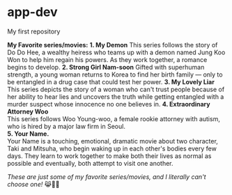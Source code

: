 # app-dev
My first repository

**My Favorite series/movies:**
**1. My Demon**
This series follows the story of Do Do Hee, a wealthy heiress who teams up with a demon named Jung Koo Won to help him regain his powers. As they work together, a romance begins to develop.
**2. Strong Girl Nam-soon**
Gifted with superhuman strength, a young woman returns to Korea to find her birth family — only to be entangled in a drug case that could test her power.
**3. My Lovely Liar**
This series depicts the story of a woman who can't trust people because of her ability to hear lies and uncovers the truth while getting entangled with a murder suspect whose innocence no one believes in.
**4. Extraordinary Attorney Woo**  
This series follows Woo Young-woo, a female rookie attorney with autism, who is hired by a major law firm in Seoul.  
**5. Your Name.**  
Your Name is a touching, emotional, dramatic movie about two character, Taki and Mitsuha, who begin waking up in each other's bodies every few days. They learn to work together to make both their lives as normal as possible and eventually, both attempt to visit one another.

*These are just some of my favorite series/movies, and I literally can't choose one!* 😹💛💙
